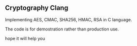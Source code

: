 Cryptography Clang 
---------------------------------------
Implementing AES, CMAC, SHA256, HMAC, RSA in C language.

The code is for demostration rather than production use.

hope it will help you
